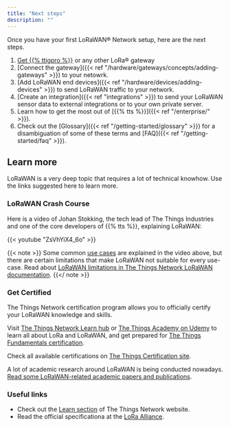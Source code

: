 ```yaml
---
title: "Next steps"
description: ""
---
```


Once you have your first LoRaWAN® Network setup, here are the next steps.

<!--more-->

1. <a href="https://www.thethingsshop.com/collections/gateways" target="_blank">Get {{% ttigpro %}}</a> or any other LoRa® gateway
2. [Connect the gateway]({{< ref "/hardware/gateways/concepts/adding-gateways" >}}) to your netowrk.
3. [Add LoRaWAN end devices]({{< ref "/hardware/devices/adding-devices" >}}) to send LoRaWAN traffic to your network.
4. [Create an integration]({{< ref "integrations" >}}) to send your LoRaWAN sensor data to external integrations or to your own private server.
5. Learn how to get the most out of [{{% tts %}}]({{< ref "/enterprise/" >}}).
6. Check out the [Glossary]({{< ref "/getting-started/glossary" >}}) for a disambiguation of some of these terms and [FAQ]({{< ref "/getting-started/faq" >}}).

## Learn more

LoRaWAN is a very deep topic that requires a lot of technical knowhow. Use the links suggested here to learn more.

### LoRaWAN Crash Course

Here is a video of Johan Stokking, the tech lead of The Things Industries and one of the core developers of {{% tts %}}, explaining LoRaWAN:

{{< youtube "ZsVhYiX4_6o" >}}

{{< note >}} Some common [use cases](https://www.thethingsnetwork.org/docs/lorawan/what-is-lorawan/#lorawan-use-cases) are explained in the video above, but there are certain limitations that make LoRaWAN not suitable for every use-case. Read about [LoRaWAN limitations in The Things Network LoRaWAN documentation](https://www.thethingsnetwork.org/docs/lorawan/limitations/). {{</ note >}}

### Get Certified

The Things Network certification program allows you to officially certify your LoRaWAN knowledge and skills.

Visit [The Things Network Learn hub](https://www.thethingsnetwork.org/docs/lorawan/) or [The Things Academy on Udemy](https://www.udemy.com/course/lorawan-fundamentals/) to learn all about LoRa and LoRaWAN, and get prepared for [The Things Fundamentals certification](https://www.thethingsnetwork.org/achievements/a/the-things-certified-fundamentals/).

Check all available certifications on [The Things Certification site](https://www.thethingsnetwork.org/achievements/certificates/).

A lot of academic research around LoRaWAN is being conducted nowadays. [Read some LoRaWAN-related academic papers and publications](https://www.thethingsnetwork.org/docs/lorawan/academic/).

### Useful links

- Check out the [Learn section](https://thethingsnetwork.org/docs/lorawan) of The Things Network website.
- Read the official specificationa at the [LoRa Alliance](https://lora-alliance.org).
